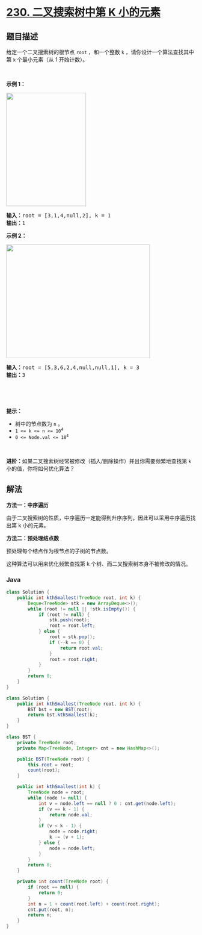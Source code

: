 # [230. 二叉搜索树中第 K 小的元素](https://leetcode.cn/problems/kth-smallest-element-in-a-bst)

## 题目描述

<p>给定一个二叉搜索树的根节点 <code>root</code> ，和一个整数 <code>k</code> ，请你设计一个算法查找其中第 <code>k</code><strong> </strong>个最小元素（从 1 开始计数）。</p>

<p> </p>

<p><strong>示例 1：</strong></p>
<img alt="" src="https://fastly.jsdelivr.net/gh/doocs/leetcode@main/solution/0200-0299/0230.Kth%20Smallest%20Element%20in%20a%20BST/images/kthtree1.jpg" style="width: 212px; height: 301px;" />
<pre>
<strong>输入：</strong>root = [3,1,4,null,2], k = 1
<strong>输出：</strong>1
</pre>

<p><strong>示例 2：</strong></p>
<img alt="" src="https://fastly.jsdelivr.net/gh/doocs/leetcode@main/solution/0200-0299/0230.Kth%20Smallest%20Element%20in%20a%20BST/images/kthtree2.jpg" style="width: 382px; height: 302px;" />
<pre>
<strong>输入：</strong>root = [5,3,6,2,4,null,null,1], k = 3
<strong>输出：</strong>3
</pre>

<p> </p>

<p> </p>

<p><strong>提示：</strong></p>

<ul>
	<li>树中的节点数为 <code>n</code> 。</li>
	<li><code>1 <= k <= n <= 10<sup>4</sup></code></li>
	<li><code>0 <= Node.val <= 10<sup>4</sup></code></li>
</ul>

<p> </p>

<p><strong>进阶：</strong>如果二叉搜索树经常被修改（插入/删除操作）并且你需要频繁地查找第 <code>k</code> 小的值，你将如何优化算法？</p>

## 解法

**方法一：中序遍历**

由于二叉搜索树的性质，中序遍历一定能得到升序序列，因此可以采用中序遍历找出第 k 小的元素。

**方法二：预处理结点数**

预处理每个结点作为根节点的子树的节点数。

这种算法可以用来优化频繁查找第 k 个树、而二叉搜索树本身不被修改的情况。

### **Java**

```java
class Solution {
    public int kthSmallest(TreeNode root, int k) {
        Deque<TreeNode> stk = new ArrayDeque<>();
        while (root != null || !stk.isEmpty()) {
            if (root != null) {
                stk.push(root);
                root = root.left;
            } else {
                root = stk.pop();
                if (--k == 0) {
                    return root.val;
                }
                root = root.right;
            }
        }
        return 0;
    }
}
```

```java
class Solution {
    public int kthSmallest(TreeNode root, int k) {
        BST bst = new BST(root);
        return bst.kthSmallest(k);
    }
}

class BST {
    private TreeNode root;
    private Map<TreeNode, Integer> cnt = new HashMap<>();

    public BST(TreeNode root) {
        this.root = root;
        count(root);
    }

    public int kthSmallest(int k) {
        TreeNode node = root;
        while (node != null) {
            int v = node.left == null ? 0 : cnt.get(node.left);
            if (v == k - 1) {
                return node.val;
            }
            if (v < k - 1) {
                node = node.right;
                k -= (v + 1);
            } else {
                node = node.left;
            }
        }
        return 0;
    }

    private int count(TreeNode root) {
        if (root == null) {
            return 0;
        }
        int n = 1 + count(root.left) + count(root.right);
        cnt.put(root, n);
        return n;
    }
}
```
